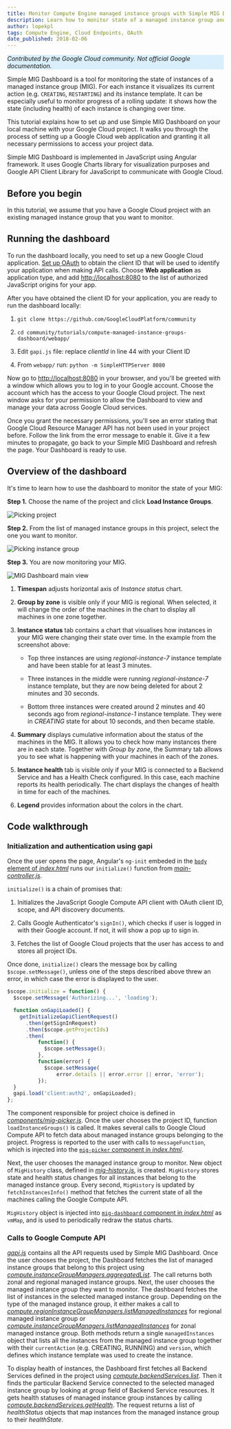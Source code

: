 ```yaml
---
title: Monitor Compute Engine managed instance groups with Simple MIG Dashboard
description: Learn how to monitor state of a managed instance group and visualize it in a JavaScript application.
author: lopekpl
tags: Compute Engine, Cloud Endpoints, OAuth
date_published: 2018-02-06
---
```


<p style="background-color:#D9EFFC;"><i>Contributed by the Google Cloud community. Not official Google documentation.</i></p>

Simple MIG Dashboard is a tool for monitoring the state of instances of
a managed instance group (MIG). For each instance it visualizes its current
action (e.g. `CREATING`, `RESTARTING`) and its instance template. It can be
especially useful to monitor progress of a rolling update: it shows how
the state (including health) of each instance is changing over time.

This tutorial explains how to set up and use Simple MIG Dashboard on
your local machine with your Google Cloud project. It walks you
through the process of setting up a Google Cloud web application and granting it
all necessary permissions to access your project data.

Simple MIG Dashboard is implemented in JavaScript using Angular
framework. It uses Google Charts library for visualization purposes and
Google API Client Library for JavaScript to communicate with Google
Cloud.

## Before you begin

In this tutorial, we assume that you have a Google Cloud
project with an existing managed instance group that you want to monitor.

## Running the dashboard

To run the dashboard locally, you need to set up a new Google Cloud application.
[Set up OAuth](https://support.google.com/cloud/answer/6158849?hl=en&ref_topic=6262490) to obtain the client ID that will be used to identify your application when
making API calls. Choose **Web application** as application type, and add
[http://localhost:8080](http://localhost:8000) to the list
of authorized JavaScript origins for your app.

After you have obtained the client ID for your application, you are ready to run
the dashboard locally:

1.  `git clone https://github.com/GoogleCloudPlatform/community`

2.  `cd community/tutorials/compute-managed-instance-groups-dashboard/webapp/`

3.  Edit `gapi.js` file: replace *clientId* in line 44 with your Client ID

4.  From `webapp/` run: `python -m SimpleHTTPServer 8080`

Now go to [http://localhost:8080](http://localhost:8080)
in your browser, and you'll be greeted with a window which allows you to
log in to your Google account. Choose the account which has the access
to your Google Cloud project. The next window asks for your
permission to allow the Dashboard to view and manage your data across
Google Cloud services.

Once you grant the necessary permissions, you'll see an error stating
that Google Cloud Resource Manager API has not been used in your project
before. Follow the link from the error message to enable it. Give it a
few minutes to propagate, go back to your Simple MIG Dashboard and
refresh the page. Your Dashboard is ready to use.

## Overview of the dashboard

It's time to learn how to use the dashboard to monitor the state of your
MIG:

**Step 1.** Choose the name of the project and click **Load Instance Groups**.

![Picking project](https://storage.googleapis.com/gcp-community/tutorials/compute-managed-instance-groups-dashboard/step1.png)

**Step 2.** From the list of managed instance groups in this project, select
the one you want to monitor.

![Picking instance group](https://storage.googleapis.com/gcp-community/tutorials/compute-managed-instance-groups-dashboard/step2.png)

**Step 3.** You are now monitoring your MIG.

![MIG Dashboard main view](https://storage.googleapis.com/gcp-community/tutorials/compute-managed-instance-groups-dashboard/step3.png)

1.  **Timespan** adjusts horizontal axis of *Instance status* chart.

2.  **Group by zone** is visible only if your MIG is regional. When selected, it will change the order of the machines in the chart to display all machines in one zone together.

3.  **Instance status** tab contains a chart that visualises how instances in your MIG were changing their state over time. In the example from the screenshot above:

    -   Top three instances are using *regional-instance-7* instance template and have been stable for at least 3 minutes.

    -   Three instances in the middle were running *regional-instance-7* instance template, but they are now being deleted for about 2 minutes and 30 seconds.

    -   Bottom three instances were created around 2 minutes and 40 seconds ago from *regional-instance-1* instance template. They were in *CREATING* state for about 10 seconds, and then became stable.

4.  **Summary** displays cumulative information about the status of the machines in the MIG. It allows you to check how many instances there are in each state. Together with *Group by zone*, the Summary tab allows you to see what is happening with your machines in each of the zones.

5.  **Instance health** tab is visible only if your MIG is connected to a Backend Service and has a Health Check configured. In this case, each machine reports its health periodically. The chart displays the changes of health in time for each of the machines.

6.  **Legend** provides information about the colors in the chart.

## Code walkthrough

### Initialization and authentication using gapi

Once the user opens the page, Angular's `ng-init` embeded in the
[`body` element of *index.html*][index] runs our `initialize()` function from
[*main-controller.js*][main-controller].

`initialize()` is a chain of promises that:

1.  Initializes the JavaScript Google Compute API client with OAuth client ID, scope, and API discovery documents.

2.  Calls Google Authenticator's `signIn()`, which checks if user is logged in with their Google account. If not, it will show a pop up to sign in.

3.  Fetches the list of Google Cloud projects that the user has access to and stores all project IDs.

Once done, `initialize()` clears the message box by calling
`$scope.setMessage()`, unless one of the steps described above threw an
error, in which case the error is displayed to the user.

```js
$scope.initialize = function() {
  $scope.setMessage('Authorizing...', 'loading');

  function onGapiLoaded() {
    getInitializeGapiClientRequest()
      .then(getSignInRequest)
      .then($scope.getProjectIds)
      .then(
          function() {
            $scope.setMessage();
          },
          function(error) {
            $scope.setMessage(
                error.details || error.error || error, 'error');
          });
  }
  gapi.load('client:auth2', onGapiLoaded);
};
```

The component responsible for project choice is defined in
[*components/mig-picker.js*][mig-picker]. Once the user chooses the project ID, function
`loadInstanceGroups()` is called. It makes several calls to Google Cloud
Compute API to fetch data about managed instance groups belonging to the
project. Progress is reported to the user with calls to `messageFunction`,
which is injected into the [`mig-picker` component in *index.html*][index].

Next, the user chooses the managed instance group to monitor. New object
of `MigHistory` class, defined in [*mig-history.js*][mig-history], is created. `MigHistory`
stores state and health status changes for all instances that belong to
the managed instance group. Every second, `MigHistory` is updated by
`fetchInstancesInfo()` method that fetches the current state of all the
machines calling the Google Compute API.

`MigHistory` object is injected into
[`mig-dashboard` component in *index.html*][index] as `vmMap`, and is used to
periodically redraw the status charts.

### Calls to Google Compute API

[*gapi.js*][gapi] contains all the API requests used by Simple MIG Dashboard. Once the user chooses the project, the Dashboard fetches the list of managed instance groups that belong to this project using [*compute.instanceGroupManagers.aggregatedList*][igms-list]. The call returns both zonal and regional managed instance groups. Next, the user chooses the managed instance group they want to monitor. The dashboard fetches the list of instances in the selected managed instance group. Depending on the type of the managed instance group, it either makes a call to [*compute.regionInstanceGroupManagers.listManagedInstances*][rmig-list] for regional managed instance group or [*compute.instanceGroupManagers.listManagedInstances*][mig-list] for zonal managed instance group. Both methods return a single `managedInstances` object that lists all the instances from the managed instance group together with their  `currentAction` (e.g. CREATING, RUNNING) and `version`, which defines which instance template was used to create the instance.

To display health of instances, the Dashboard first fetches all Backend Services defined in the project using [*compute.backendServices.list*][bs-list]. Then it finds the particular Backend Service connected to the selected managed instance group by looking at *group* field of Backend Service resources. It gets health statuses of managed instance group instances by calling [*compute.backendServices.getHealth*][get-health]. The request returns a list of *healthStatus* objects that map instances from the managed instance group to their *healthState*.


[index]: https://github.com/GoogleCloudPlatform/community/blob/master/tutorials/compute-managed-instance-groups-dashboard/webapp/index.html

[main-controller]: https://github.com/GoogleCloudPlatform/community/blob/master/tutorials/compute-managed-instance-groups-dashboard/webapp/main-controller.js

[mig-picker]: https://github.com/GoogleCloudPlatform/community/blob/master/tutorials/compute-managed-instance-groups-dashboard/webapp/components/mig-picker.js

[mig-history]: https://github.com/GoogleCloudPlatform/community/blob/master/tutorials/compute-managed-instance-groups-dashboard/webapp/mig-history.js

[gapi]: https://github.com/GoogleCloudPlatform/community/blob/master/tutorials/compute-managed-instance-groups-dashboard/webapp/gapi.js

[igms-list]: https://cloud.google.com/compute/docs/reference/rest/beta/instanceGroupManagers/aggregatedList

[mig-list]: https://cloud.google.com/compute/docs/reference/rest/beta/instanceGroupManagers/listManagedInstances

[rmig-list]: https://cloud.google.com/compute/docs/reference/rest/beta/regionInstanceGroupManagers/listManagedInstances

[bs-list]: https://cloud.google.com/compute/docs/reference/rest/beta/backendServices/list

[get-health]: https://cloud.google.com/compute/docs/reference/rest/beta/backendServices/getHealth
